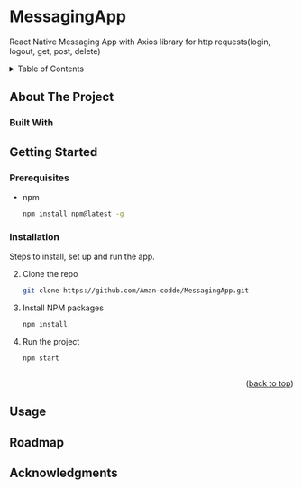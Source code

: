 # MessagingApp
React Native Messaging App with Axios library for http requests(login, logout, get, post, delete)


<!-- TABLE OF CONTENTS -->
<details>
  <summary>Table of Contents</summary>
  <ol>
    <li>
      <a href="#about-the-project">About The Project</a>
      <ul>
        <li><a href="#built-with">Built With</a></li>
      </ul>
    </li>
    <li>
      <a href="#getting-started">Getting Started</a>
      <ul>
        <li><a href="#prerequisites">Prerequisites</a></li>
        <li><a href="#installation">Installation</a></li>
      </ul>
    </li>
    <li><a href="#usage">Usage</a></li>
    <li><a href="#roadmap">Roadmap</a></li>
      <li><a href="#acknowledgments">Acknowledgments</a></li>
  </ol>
</details>



<!-- ABOUT THE PROJECT -->
## About The Project




### Built With





<!-- GETTING STARTED -->
## Getting Started


### Prerequisites


* npm
  ```sh
  npm install npm@latest -g
  ```

### Installation

Steps to install, set up and run the app.

2. Clone the repo
   ```sh
   git clone https://github.com/Aman-codde/MessagingApp.git
   ```
3. Install NPM packages
   ```sh
   npm install
   ```
4. Run the project
   ```sh
   npm start

   

<p align="right">(<a href="#readme-top">back to top</a>)</p>



<!-- USAGE EXAMPLES -->
## Usage




<!-- ROADMAP -->
## Roadmap




<!-- ACKNOWLEDGMENTS -->
## Acknowledgments




<!-- MARKDOWN LINKS & IMAGES -->

